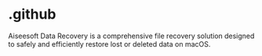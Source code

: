 # .github
Aiseesoft Data Recovery is a comprehensive file recovery solution designed to safely and efficiently restore lost or deleted data on macOS.
